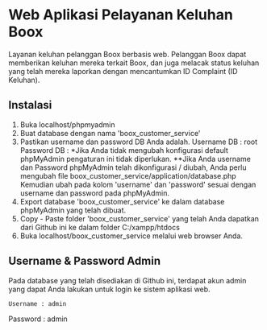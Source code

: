 # Web Aplikasi Pelayanan Keluhan Boox

Layanan keluhan pelanggan Boox berbasis web. Pelanggan Boox dapat memberikan keluhan mereka terkait Boox, dan juga melacak status keluhan yang telah mereka laporkan dengan mencantumkan ID Complaint (ID Keluhan).

## Instalasi

1. Buka localhost/phpmyadmin
2. Buat database dengan nama 'boox_customer_service'
3. 	Pastikan username dan password DB Anda adalah.
	Username DB : root
	Password DB : 
	*Jika Anda tidak mengubah konfigurasi default phpMyAdmin pengaturan ini tidak diperlukan.
	**Jika Anda username dan Password phpMyAdmin telah dikonfigurasi / diubah, Anda perlu mengubah file boox_customer_service/application/database.php
	Kemudian ubah pada kolom 'username' dan 'password' sesuai dengan username dan password pada phpMyAdmin.
4. Export database 'boox_customer_service' ke dalam database phpMyAdmin yang telah dibuat.
5. Copy - Paste folder 'boox_customer_service' yang telah Anda dapatkan dari Github ini ke dalam folder C:/xampp/htdocs
6. Buka localhost/boox_customer_service melalui web browser Anda.

## Username & Password Admin

Pada database yang telah disediakan di Github ini, terdapat akun admin yang dapat Anda lakukan untuk login ke sistem aplikasi web.
```
Username : admin
```
Password : admin
